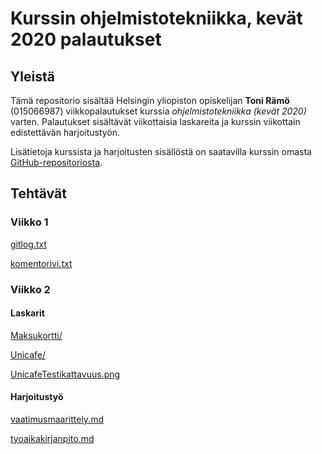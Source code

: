 # Kurssin ohjelmistotekniikka, kevät 2020 palautukset

## Yleistä

Tämä repositorio sisältää Helsingin yliopiston  opiskelijan **Toni Rämö** (015066987) viikkopalautukset kurssia *ohjelmistotekniikka (kevät 2020)* varten. Palautukset sisältävät viikottaisia laskareita ja kurssin viikottain edistettävän harjoitustyön.

Lisätietoja kurssista ja harjoitusten sisällöstä on saatavilla kurssin omasta [GitHub-repositoriosta](https://github.com/mluukkai/ohjelmistotekniikka-kevat-2020).

## Tehtävät
### Viikko 1
[gitlog.txt](https://github.com/toniramo/ot-harjoitustyo/tree/master/laskarit/viikko1/gitlog.txt)

[komentorivi.txt](https://github.com/toniramo/ot-harjoitustyo/tree/master/laskarit/viikko1/komentorivi.txt)

### Viikko 2

#### Laskarit
[Maksukortti/](https://github.com/toniramo/ot-harjoitustyo/tree/master/laskarit/viikko2/Maksukortti/)

[Unicafe/](https://github.com/toniramo/ot-harjoitustyo/tree/master/laskarit/viikko2/Unicafe/)

[UnicafeTestikattavuus.png](https://github.com/toniramo/ot-harjoitustyo/tree/master/laskarit/viikko2/UnicafeTestikattavuus.png)

#### Harjoitustyö
[vaatimusmaarittely.md](https://github.com/toniramo/ot-harjoitustyo/tree/master/dokumentointi/vaatimusmaarittely.md)

[tyoaikakirjanpito.md](https://github.com/toniramo/ot-harjoitustyo/tree/master/dokumentointi/tyoaikakirjanpito.md)